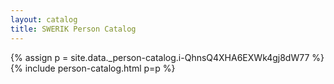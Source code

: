 ```yaml
---
layout: catalog
title: SWERIK Person Catalog
---
```

{% assign p = site.data._person-catalog.i-QhnsQ4XHA6EXWk4gj8dW77 %}
{% include person-catalog.html p=p %}

